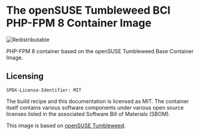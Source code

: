 # The openSUSE Tumbleweed BCI PHP-FPM 8 Container Image
![Redistributable](https://img.shields.io/badge/Redistributable-Yes-green)


PHP-FPM 8 container based on the openSUSE Tumbleweed Base Container Image.

## Licensing
`SPDX-License-Identifier: MIT`

The build recipe and this documentation is licensed as MIT.
The container itself contains various software components under various open source licenses listed in the associated
Software Bill of Materials (SBOM).

This image is based on [openSUSE Tumbleweed](https://get.opensuse.org/tumbleweed/).
